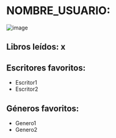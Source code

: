 # NOMBRE_USUARIO:

![image](https://github.com/user-attachments/assets/8dc1d281-8ecb-4334-b0d8-e2267889590c)

## Libros leídos: x
## Escritores favoritos: 
- Escritor1
- Escritor2
## Géneros favoritos:
- Genero1
- Genero2
